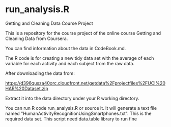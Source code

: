 run_analysis.R
==============

Getting and Cleaning Data Course Project

This is a repository for the course project of the online course Getting and Cleaning Data from Coursera.

You can find information about the data in CodeBook.md.

The R code is for creating a new tidy data set with the average of each variable for each activity and each subject from the raw data.

After downloading the data from:

https://d396qusza40orc.cloudfront.net/getdata%2Fprojectfiles%2FUCI%20HAR%20Dataset.zip

Extract it into the data directory under your R working directory.


You can run R code run_analysis.R or source it. It will generate a text file named "HumanActivityRecognitionUsingSmartphones.txt". This is the required data set.
This script need data.table library to run fine 